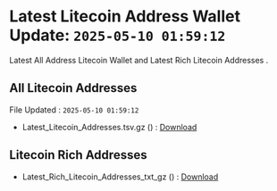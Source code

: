 # Latest Litecoin Address Wallet Update: `2025-05-10 01:59:12`

Latest All Address Litecoin Wallet and Latest Rich Litecoin Addresses .

## All Litecoin Addresses

File Updated : `2025-05-10 01:59:12`

- Latest_Litecoin_Addresses.tsv.gz () : [Download](https://github.com/Pymmdrza/Rich-Address-Wallet/releases/tag/Litecoin)

## Litecoin Rich Addresses

- Latest_Rich_Litecoin_Addresses_txt_gz () : [Download](https://github.com/Pymmdrza/Rich-Address-Wallet/releases/tag/Litecoin)
